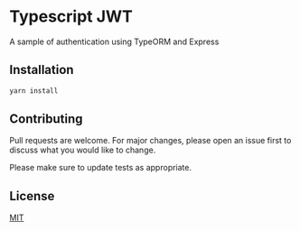 # Typescript JWT

A sample of authentication using TypeORM and Express

## Installation


```bash
yarn install
```



## Contributing
Pull requests are welcome. For major changes, please open an issue first to discuss what you would like to change.

Please make sure to update tests as appropriate.

## License
[MIT](https://choosealicense.com/licenses/mit/)